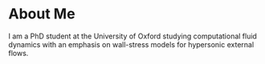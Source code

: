 # About Me

I am a PhD student at the University of Oxford studying computational fluid dynamics with an emphasis on wall-stress models for hypersonic external flows.